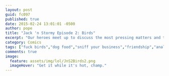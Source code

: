 ```yaml
---
layout: post
guid: fc097
published: true
date: 2015-02-24 13:01:01 -0500
author: pope
title: "Jack 'n Stormy Episode 2: Birds"
excerpt: "Our heroes meet up to discuss the most pressing matters and their future plans for glory. And... other things."
category: Comics
tags: ["fuck birds","dog food","sniff your business","friendship","anal probes","Jack 'N Stormy"]
comments: true 
image:
  feature: assets/img/lol/JnS2Birds2.png
  imageHover: "Get it while it's hot, champ."
---
```


